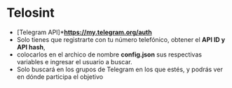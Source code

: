 # Telosint

- [Telegram API]***https://my.telegram.org/auth** 
- Solo tienes que registrarte con tu número telefónico, obtener el **API ID y API hash**,
- colocarlos en el archico de nombre **config.json** sus respectivas variables e ingresar el usuario a buscar. 
- Solo buscará en los grupos de Telegram en los que estés, y podrás ver en dónde participa el objetivo
